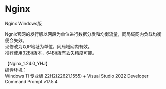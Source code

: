 # Nginx
Nginx Windows版</br>


Ngnix官网的发行版以网段为单位进行数据分发和均衡流量，同局域网内负载均衡便会失效。</br>
现修改为以IP地址为单位，同局域网内有效。</br>
推荐使用32Bit版本，64Bit版有丢失精度可能。</br>


【Nginx_1.24.0_YHJ】</br>
编译环境：</br>
Windows 11 专业版 22H2(22621.1555) + Visual Studio 2022 Developer Command Prompt v17.5.4
